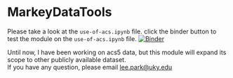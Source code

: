 # MarkeyDataTools

Please take a look at the `use-of-acs.ipynb` file.   click the binder button to test the module on the `use-of-acs.ipynb` file. [![Binder](https://mybinder.org/badge_logo.svg)](https://mybinder.org/v2/gh/leeparkuky/MarkeyDataTools.git/HEAD)

Until now, I have been working on acs5 data, but this module will expand its scope to other publicly available dataset.   
If you have any question, please email lee.park@uky.edu
